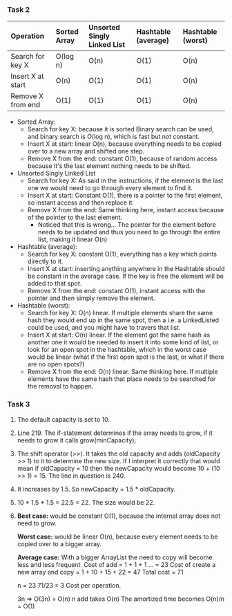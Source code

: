 ### Task 2

| Operation         | Sorted Array | Unsorted Singly Linked List | Hashtable (average) | Hashtable (worst) |
| :-----------------| :------------| :---------------------------| :-------------------| :-----------------|
| Search for key X  |  O(log n)    |              O(n)           |     O(1)            |     O(n)          |
| Insert X at start |  O(n)        |              O(1)           |     O(1)            |     O(n)          |
| Remove X from end |  O(1)        |              O(1)           |     O(1)            |     O(n)          |

- Sorted Array: 
    * Search for key X: because it is sorted Binary search can be used, and binary search is O(log n), which is fast but not constant.
    * Insert X at start: linear O(n), because everything needs to be copied over to a new array and shifted one step.
    * Remove X from the end: constant O(1), because of random access because it's the last element nothing needs to be shifted.
- Unsorted Singly Linked List
    * Search for key X: As said in the instructions, if the element is the last one we would need to go through every element to find it. 
    * Insert X at start: Constant O(1), there is a pointer to the first element, so instant access and then replace it.
    * Remove X from the end: Same thinking here, instant access because of the pointer to the last element.
        * Noticed that this is wrong... The pointer for the element before needs to be updated and thus you need to go through the entire list, making it linear O(n)
- Hashtable (average): 
    * Search for key X: constant O(1), everything has a key which points directly to it. 
    * Insert X at start: inserting anything anywhere in the Hashtable should be constant in the average case. If the key is free the element will be added to that spot. 
    * Remove X from the end: constant O(1), instant access with the pointer and then simply remove the element.
- Hashtable (worst): 
    * Search for key X: O(n) linear. If multiple elements share the same hash they would end up in the same spot, then a i.e. a LinkedListed could be used, and you might have to travers that list.
    * Insert X at start: O(n) linear. If the element got the same hash as another one it would be needed to insert it into some kind of list, or look for an open spot in the hashtable, which in the worst case would be linear (what if the first open spot is the last, or what if there are no open spots?)
    * Remove X from the end: O(n) linear. Same thinking here. If multiple elements have the same hash that place needs to be searched for the removal to happen.
    
    
### Task 3
1. The default capacity is set to 10.
2. Line 219. The if-statement determines if the array needs to grow, if it needs to grow it calls grow(minCapacity); 
3. The shift operator (>>). It takes the old capacity and adds (oldCapacity >> 1) to it to determine the new size. If I
   interpret it correctly that would mean if oldCapacity = 10 then the newCapacity would become 10 + (10 >> 1) = 15. 
   The line in question is 240.
4. It increases by 1.5. So newCapacity = 1.5 * oldCapacity.
5. 10 * 1.5 * 1.5 = 22.5 = 22. The size would be 22.
6. **Best case:** would be constant O(1), because the internal array does not need to grow. 
   
   **Worst case:** would be linear O(n), because every element needs to be copied over to a bigger array.
   
   **Average case:** With a bigger ArrayList the need to copy will become less and less frequent. 
   Cost of add = 1 + 1 + 1 ... = 23
   Cost of create a new array and copy = 1 + 10 + 15 + 22 = 47
   Total cost = 71
   
   n = 23
   71/23 = 3 Cost per operation.
   
   3n   =>   O(3n) = O(n) 
   n add takes O(n)
   The amortized time becomes O(n)/n = O(1)

   
    
    
   
   
   